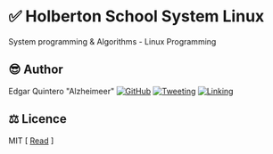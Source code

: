 # :white_check_mark: Holberton School System Linux
System programming &amp; Algorithms - Linux Programming

<!-- ## :books: Challenges
- :bookmark_tabs: [0x00-ls](0x00-ls/.#readme)
- :bookmark_tabs: [0x01-getline](0x01-getline/.#readme)
- :bookmark_tabs: [0x03-proc_filesystem](0x03-proc_filesystem/.#readme)
- :bookmark_tabs: [0x04-readelf](0x04-readelf/.#readme)
- :bookmark_tabs: [0x05-libasm](0x05-libasm/.#readme)
- :bookmark_tabs: [0x06-signals](0x06-signals/.#readme) -->

## :sunglasses: Author
Edgar Quintero "Alzheimeer"
[![GitHub](https://img.shields.io/badge/github-%23100000.svg?&style=for-the-badge&logo=github&logoColor=white)](https://github.com/alzheimeer)
[![Tweeting](https://img.shields.io/badge/twitter-%231DA1F2.svg?&style=for-the-badge&logo=twitter&logoColor=white)](https://twitter.com/alzheimeer)
[![Linking](https://img.shields.io/badge/linkedin-%230077B5.svg?&style=for-the-badge&logo=linkedin&logoColor=white)](https://linkedin.com/in/alzheimeer)

## :balance_scale: Licence
MIT
\[ [Read](LICENSE) \]
